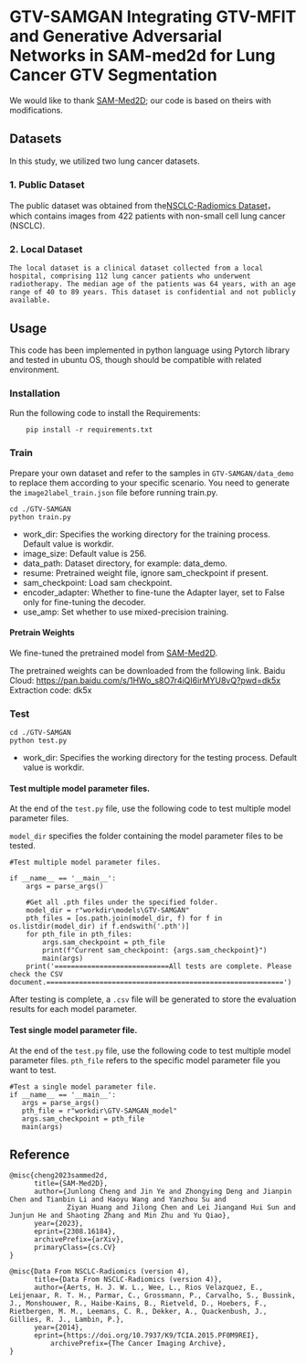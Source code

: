 # GTV-SAMGAN Integrating GTV-MFIT and Generative Adversarial Networks in SAM-med2d for Lung Cancer GTV Segmentation

We would like to thank [SAM-Med2D](https://github.com/OpenGVLab/SAM-Med2D/tree/main); our code is based on theirs with modifications.

## **Datasets**

In this study, we utilized two lung cancer datasets.

### 1. Public Dataset

   The public dataset was obtained from the[NSCLC-Radiomics Dataset](https://www.cancerimagingarchive.net/collection/nsclc-radiomics/)，which contains images from 422 patients with non-small cell lung cancer (NSCLC).
### 2. Local Dataset

    The local dataset is a clinical dataset collected from a local hospital, comprising 112 lung cancer patients who underwent radiotherapy. The median age of the patients was 64 years, with an age range of 40 to 89 years. This dataset is confidential and not publicly available.

## **Usage**

This code has been implemented in python language using Pytorch library and tested in ubuntu OS, though should be compatible with related environment.

### **Installation**

Run the following code to install the Requirements:

        pip install -r requirements.txt

### **Train**

Prepare your own dataset and refer to the samples in `GTV-SAMGAN/data_demo`  to replace them according to your specific scenario. You need to generate the	`image2label_train.json` file before running train.py.

	cd ./GTV-SAMGAN
 	python train.py

* work_dir: Specifies the working directory for the training process. Default value is workdir.
* image_size: Default value is 256.
* data_path: Dataset directory, for example: data_demo.
* resume: Pretrained weight file, ignore sam_checkpoint if present.
* sam_checkpoint: Load sam checkpoint.
* encoder_adapter: Whether to fine-tune the Adapter layer, set to False only for fine-tuning the decoder.
* use_amp: Set whether to use mixed-precision training.

#### Pretrain Weights
We fine-tuned the pretrained model from [SAM-Med2D](https://github.com/OpenGVLab/SAM-Med2D/tree/main).

The pretrained weights can be downloaded from the following link.
Baidu Cloud: https://pan.baidu.com/s/1HWo_s8O7r4iQI6irMYU8vQ?pwd=dk5x
Extraction code: dk5x

### **Test**

	cd ./GTV-SAMGAN
 	python test.py

* work_dir: Specifies the working directory for the testing process. Default value is workdir.

#### Test multiple model parameter files. 

At the end of the `test.py` file, use the following code to test multiple model parameter files.

`model_dir` specifies the folder containing the model parameter files to be tested.

	#Test multiple model parameter files.
 
	if __name__ == '__main__':
	    args = parse_args()

	    #Get all .pth files under the specified folder.
	    model_dir = r"workdir\models\GTV-SAMGAN"
	    pth_files = [os.path.join(model_dir, f) for f in os.listdir(model_dir) if f.endswith('.pth')] 
	    for pth_file in pth_files: 
	        args.sam_checkpoint = pth_file 
	        print(f"Current sam_checkpoint: {args.sam_checkpoint}")
	        main(args)
	    print('============================All tests are complete. Please check the CSV document.==========================================================')

After testing is complete, a `.csv` file will be generated to store the evaluation results for each model parameter.

#### Test single model parameter file.

At the end of the `test.py` file, use the following code to test multiple model parameter files.
`pth_file` refers to the specific model parameter file you want to test.

	#Test a single model parameter file.
	if __name__ == '__main__':
	   args = parse_args()
	   pth_file = r"workdir\GTV-SAMGAN_model"
	   args.sam_checkpoint = pth_file 
	   main(args)       

## Reference

	@misc{cheng2023sammed2d,
	      title={SAM-Med2D}, 
	      author={Junlong Cheng and Jin Ye and Zhongying Deng and Jianpin Chen and Tianbin Li and Haoyu Wang and Yanzhou Su and
	              Ziyan Huang and Jilong Chen and Lei Jiangand Hui Sun and Junjun He and Shaoting Zhang and Min Zhu and Yu Qiao},
	      year={2023},
	      eprint={2308.16184},
	      archivePrefix={arXiv},
	      primaryClass={cs.CV}
	}
 
 	@misc{Data From NSCLC-Radiomics (version 4),
	      title={Data From NSCLC-Radiomics (version 4)}, 
	      author={Aerts, H. J. W. L., Wee, L., Rios Velazquez, E., Leijenaar, R. T. H., Parmar, C., Grossmann, P., Carvalho, S., Bussink, J., Monshouwer, R., Haibe-Kains, B., Rietveld, D., Hoebers, F., Rietbergen, M. M., Leemans, C. R., Dekker, A., Quackenbush, J., Gillies, R. J., Lambin, P.},
	      year={2014},
	      eprint={https://doi.org/10.7937/K9/TCIA.2015.PF0M9REI},
              archivePrefix={The Cancer Imaging Archive},
	}



